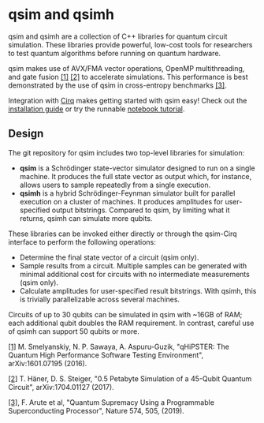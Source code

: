 # qsim and qsimh

qsim and qsimh are a collection of C++ libraries for quantum circuit
simulation. These libraries provide powerful, low-cost tools for
researchers to test quantum algorithms before running on quantum hardware.

qsim makes use of AVX/FMA vector operations, OpenMP multithreading, and
gate fusion [[1]](https://arxiv.org/abs/1601.07195)
[[2]](https://arxiv.org/abs/1704.01127)
to accelerate simulations. This performance is best demonstrated by the use
of qsim in cross-entropy benchmarks
[[3]](https://www.nature.com/articles/s41586-019-1666-5).

Integration with [Cirq](https://github.com/quantumlib/Cirq) makes getting
started with qsim easy! Check out the
[installation guide](https://github.com/quantumlib/qsim/blob/master/docs/install_qsimcirq.md)
or try the runnable
[notebook tutorial](https://github.com/quantumlib/qsim/blob/master/docs/tutorials/qsimcirq.ipynb).

## Design

The git repository for qsim includes two top-level libraries for simulation:

-   **qsim** is a Schrödinger state-vector simulator designed to run on a
    single machine. It produces the full state vector as output which,
    for instance, allows users to sample repeatedly from a single execution.
-   **qsimh** is a hybrid Schrödinger-Feynman simulator built for parallel
    execution on a cluster of machines. It produces amplitudes for
    user-specified output bitstrings. Compared to qsim, by limiting what it
    returns, qsimh can simulate more qubits.

These libraries can be invoked either directly or through the qsim-Cirq
interface to perform the following operations:

-   Determine the final state vector of a circuit (qsim only).
-   Sample results from a circuit. Multiple samples can be generated with
    minimal additional cost for circuits with no intermediate measurements
    (qsim only).
-   Calculate amplitudes for user-specified result bitstrings. With qsimh,
    this is trivially parallelizable across several machines.

Circuits of up to 30 qubits can be simulated in qsim with ~16GB of RAM;
each additional qubit doubles the RAM requirement. In contrast, careful
use of qsimh can support 50 qubits or more.


[[1]](https://arxiv.org/abs/1601.07195) M. Smelyanskiy, N. P. Sawaya,
A. Aspuru-Guzik, "qHiPSTER: The Quantum High Performance Software Testing
Environment", arXiv:1601.07195 (2016).

[[2]](https://arxiv.org/abs/1704.01127) T. Häner, D. S. Steiger,
"0.5 Petabyte Simulation of a 45-Qubit Quantum Circuit", arXiv:1704.01127
(2017).

[[3]](https://www.nature.com/articles/s41586-019-1666-5), F. Arute et al,
"Quantum Supremacy Using a Programmable Superconducting Processor",
Nature 574, 505, (2019).
